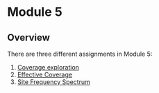 # **Module 5**

## Overview
There are three different assignments in Module 5:

1.  [Coverage exploration](/Module_5/coverage_instructions.md)
2.  [Effective Coverage](/Module_5/effective_coverage.md)
3.  [Site Frequency Spectrum](/Module_5/SFS_instructions.md)

